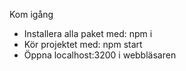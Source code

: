 Kom igång
- Installera alla paket med: npm i
- Kör projektet med: npm start
- Öppna localhost:3200 i webbläsaren